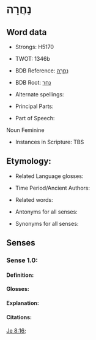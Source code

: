 # נַחֲרָה

<!-- Status: S2="NeedsEdits" -->
<!-- Lexica used for edits:   -->

## Word data

* Strongs: H5170

* TWOT: 1346b

* BDB Reference: [נַחֲרָה](rc://en/bdb/dict/n.ct.ac)

* BDB Root: [נחר](rc://en/bdb/dict/n.ct.aa)

* Alternate spellings:

* Principal Parts:

* Part of Speech:

Noun Feminine

* Instances in Scripture: TBS

## Etymology:

* Related Language glosses:

* Time Period/Ancient Authors:

* Related words:

* Antonyms for all senses:

* Synonyms for all senses:

## Senses

### Sense 1.0:

#### Definition:

#### Glosses:



#### Explanation:

#### Citations:

[Je 8:16](rc://he/uhb/book/jer/8/16); 

